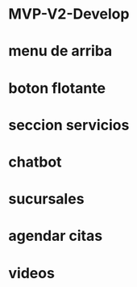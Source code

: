 # MVP-V2-Develop

# menu de arriba
# boton flotante
# seccion servicios
# chatbot
# sucursales
# agendar citas
# videos